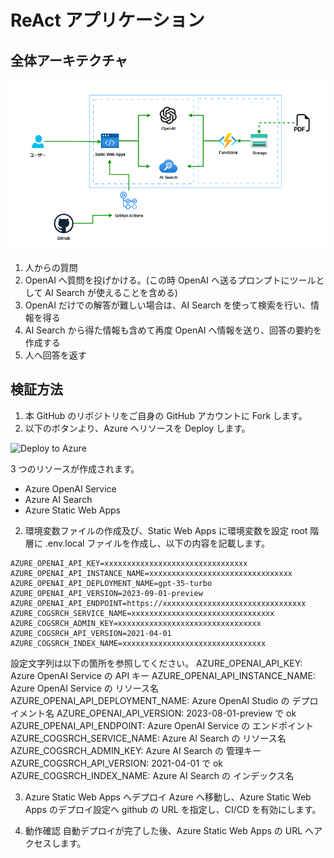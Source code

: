# ReAct アプリケーション

## 全体アーキテクチャ

![概要](./src/asset/archi.png)

1. 人からの質問
2. OpenAI へ質問を投げかける。(この時 OpenAI へ送るプロンプトにツールとして AI Search が使えることを含める)
3. OpenAI だけでの解答が難しい場合は、AI Search を使って検索を行い、情報を得る
4. AI Search から得た情報も含めて再度 OpenAI へ情報を送り、回答の要約を作成する
5. 人へ回答を返す

## 検証方法

1. 本 GitHub のリポジトリをご自身の GitHub アカウントに Fork します。
2. 以下のボタンより、Azure へリソースを Deploy します。

![Deploy to Azure](https://portal.azure.com/#create/Microsoft.Template/uri/https%3A%2F%2Fraw.githubusercontent.com%2Fapc-y-satake%2Fpoc-openai-search-webapp%2Fmain%2Farm%2Ftemplate.json)

3 つのリソースが作成されます。

- Azure OpenAI Service
- Azure AI Search
- Azure Static Web Apps

2. 環境変数ファイルの作成及び、Static Web Apps に環境変数を設定
   root 階層に .env.local ファイルを作成し、以下の内容を記載します。

```:md
AZURE_OPENAI_API_KEY=xxxxxxxxxxxxxxxxxxxxxxxxxxxxxxxx
AZURE_OPENAI_API_INSTANCE_NAME=xxxxxxxxxxxxxxxxxxxxxxxxxxxxxxxx
AZURE_OPENAI_API_DEPLOYMENT_NAME=gpt-35-turbo
AZURE_OPENAI_API_VERSION=2023-09-01-preview
AZURE_OPENAI_API_ENDPOINT=https://xxxxxxxxxxxxxxxxxxxxxxxxxxxxxxxx
AZURE_COGSRCH_SERVICE_NAME=xxxxxxxxxxxxxxxxxxxxxxxxxxxxxxxx
AZURE_COGSRCH_ADMIN_KEY=xxxxxxxxxxxxxxxxxxxxxxxxxxxxxxxx
AZURE_COGSRCH_API_VERSION=2021-04-01
AZURE_COGSRCH_INDEX_NAME=xxxxxxxxxxxxxxxxxxxxxxxxxxxxxxxx
```

設定文字列は以下の箇所を参照してください。
AZURE_OPENAI_API_KEY: Azure OpenAI Service の API キー
AZURE_OPENAI_API_INSTANCE_NAME: Azure OpenAI Service の リソース名
AZURE_OPENAI_API_DEPLOYMENT_NAME: Azure OpenAI Studio の デプロイメント名
AZURE_OPENAI_API_VERSION: 2023-08-01-preview で ok
AZURE_OPENAI_API_ENDPOINT: Azure OpenAI Service の エンドポイント
AZURE_COGSRCH_SERVICE_NAME: Azure AI Search の リソース名
AZURE_COGSRCH_ADMIN_KEY: Azure AI Search の 管理キー
AZURE_COGSRCH_API_VERSION: 2021-04-01 で ok
AZURE_COGSRCH_INDEX_NAME: Azure AI Search の インデックス名

3. Azure Static Web Apps へデプロイ
   Azure へ移動し、Azure Static Web Apps のデプロイ設定へ github の URL を指定し、CI/CD を有効にします。

4. 動作確認
   自動デプロイが完了した後、Azure Static Web Apps の URL へアクセスします。
